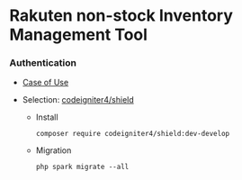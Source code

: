 # Rakuten non-stock Inventory Management Tool

### Authentication

- [Case of Use](https://packagist.org/providers/codeigniter4/authentication-implementation)

- Selection: [codeigniter4/shield](https://codeigniter4.github.io/shield)
    - Install
        ```
        composer require codeigniter4/shield:dev-develop
        ```
    - Migration
        ```
        php spark migrate --all
        ```
